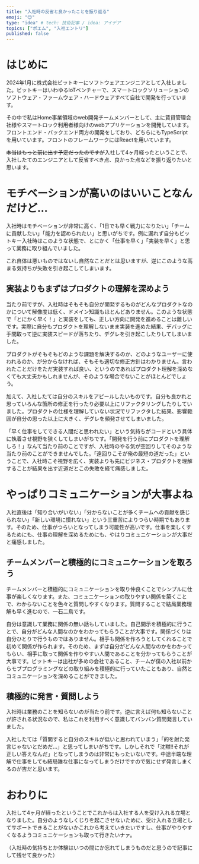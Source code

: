 ```yaml
---
title: "入社時の反省と良かったことを振り返る"
emoji: "😊"
type: "idea" # tech: 技術記事 / idea: アイデア
topics: ["ポエム", "入社エントリ"]
published: false
---
```


# はじめに

2024年1月に株式会社ビットキーにソフトウェアエンジニアとして入社しました。ビットキーはいわゆるIoTベンチャーで、スマートロックソリューションのソフトウェア・ファームウェア・ハードウェアすべて自社で開発を行っています。

その中で私はHome事業領域のweb開発チームメンバーとして、主に賃貸管理会社様やスマートロック利用者様向けのwebアプリケーションを開発しています。フロントエンド・バックエンド両方の開発をしており、どちらにもTypeScriptを用いています。フロントのフレームワークにはReactを用いています。

~~本当はもっと前に出す予定だったのですが~~入社して4ヶ月経ったということで、入社したてのエンジニアとして反省すべき点、良かった点などを振り返りたいと思います。

# モチベーションが高いのはいいことなんだけど...

入社時はモチベーションが非常に高く、「1日でも早く戦力になりたい」「チームに貢献したい」「能力を認められたい」と思いがちです。例に漏れず自分もビットキー入社時はこのような状態で、とにかく「仕事を早く」「実装を早く」と思って業務に取り組んでいました。

これ自体は悪いものではないし自然なことだとは思いますが、逆にこのような高まる気持ちが失敗を引き起こしてしまいます。

## 実装よりもまずはプロダクトの理解を深めよう

当たり前ですが、入社時はそもそも自分が開発するものがどんなプロダクトなのかについて解像度は低く、ドメイン知識もほとんどありません。このような状態で「とにかく早く！」と実装をしても、正しい方向に開発を進めることは難しいです。実際に自分もプロダクトを理解しないまま実装を進めた結果、デバッグに手間取って逆に実装スピードが落ちたり、デグレを引き起こしたりしてしまいました。

プロダクトがそもそもどのような課題を解決するのか、どのようなユーザーに使われるのか、が分からなければ、そもそも適切な修正方針はわかりません。言われたことだけをただ実装すれば良い、というのであればプロダクト理解を深めなくても大丈夫かもしれませんが、そのような場合でないことがほとんどでしょう。

加えて、入社したては自分のスキルをアピールしたいものです。自分も良かれと思っていろんな箇所の修正を行ったり必要以上にリファクタリングしたりしていました。プロダクトの仕様を理解していない状況でリファクタした結果、影響範囲が自分の思った以上に大きく、デグレを頻発させてしまいました。

「早く仕事をしてできる人間だと思われたい」という気持ちがコードという具体に執着させ視野を狭くしてしまいがちです。「開発を行う前にプロダクトを理解しろ！」なんて当たり前のことですが、入社時のやる気が空回りしてそのような当たり前のことができませんでした。「遠回りこそが俺の最短の道だった」ということで、入社時こそ視野を広く、実装よりも先にビジネス・プロダクトを理解することが結果を出す近道だとこの失敗を経て痛感しました。

# やっぱりコミュニケーションが大事よね

入社直後は「知り合いがいない」「分からないことが多くチームへの貢献を感じられない」「新しい環境に慣れない」という三重苦によりつらい時期でもあります。そのため、仕事がつらいとなってしまう可能性が高いです。仕事を楽しくするためにも、仕事の理解を深めるためにも、やはりコミュニケーションが大事だと痛感しました。

## チームメンバーと積極的にコミュニケーションを取ろう

チームメンバーと積極的にコミュニケーションを取り仲良くことでシンプルに仕事が楽しくなります。また、コミュニケーションの取りやすい関係を築くことで、わからないことを色々と質問しやすくなります。質問することで結局業務理解も早く進むので、一石二鳥です。

自分は意識して業務に関係の無い話もしていました。自己開示を積極的に行うことで、自分がどんな人間なのかをわかってもらうことが大事です。関係づくりは自分ひとりで行うものではありません。相手も関係を作ろうとしてくれることで初めて関係が作られます。そのため、まずは自分がどんな人間なのかをわかってもらい、相手に取って関係を作りやすい人間であることを分かってもらうことが大事です。ビットキーは出社が多めの会社であること、チームが僕の入社以前からモブプログラミングなどの取り組みを積極的に行っていたこともあり、自然とコミュニケーションを深めることができました。

## 積極的に発言・質問しよう

入社時は業務のことを知らないのが当たり前です。逆に言えば何も知らないことが許される状況なので、私はこれを利用すべく意識してバンバン質問発言していました。

入社したては「質問すると自分のスキルが低いと思われていまう」「的を射た発言じゃないとだめだ...」と思ってしまいがちです。しかしそれで「沈黙!!それが正しい答えなんだ」となってしまうのは非常にもったいないです。中途半端な理解で仕事をしても結局雑な仕事になってしまうだけですので気にせず発言しまくるのが吉だと思います。

# おわりに

入社して4ヶ月が経ったということでこれからは入社する人を受け入れる立場となりました。自分のようなしくじりを起こさせないために、受け入れる立場としてサポートできることがないかこれから考えていきたいですし、仕事がやりやすくなるようコミュニケーションも取って行きたいナァ。

（入社時の気持ちとか体験はいつの間にか忘れてしまうものだと思うので記事にして残せて良かった）

